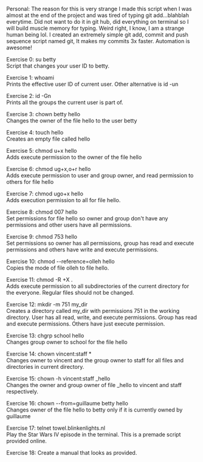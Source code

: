 Personal: The reason for this is very strange
I made this script when I was almost at the end of the project and was tired of typing git add...blahblah everytime.
Did not want to do it in git hub, did everything on terminal so I will build muscle memory for typing. 
Weird right, I know, I am a strange human being lol.
I created an extremely simple git add, commit and push sequence script named git, It makes my commits 3x faster. Automation is awesome!

Exercise 0: su betty    
Script that changes your user ID to betty.


Exercise 1: whoami   
Prints the effective user ID of current user. Other alternative is id -un

Exercise 2: id -Gn   
Prints all the groups the current user is part of.

Exercise 3: chown betty hello    
Changes the owner of the file hello to the user betty

Exercise 4: touch hello    
Creates an empty file called hello

Exercise 5: chmod u+x hello    
Adds execute permission to the owner of the file hello

Exercise 6: chmod ug+x,o+r hello    
Adds execute permission to user and group owner, and read permission to others for file hello

Exercise 7: chmod ugo+x hello   
Adds execution permission to all for file hello.

Exercise 8: chmod 007 hello   
Set permissions for file hello so owner and group don't have any permissions and other users have all permissions.

Exercise 9: chmod 753 hello   
Set permissions so owner has all permissions, group has read and execute permissions and others have write and execute permissions.

Exercise 10: chmod --reference=olleh hello    
Copies the mode of file olleh to file hello.

Exercise 11: chmod -R +X .    
Adds execute permission to all subdirectories of the current directory for the everyone. Regular files should not be changed.

Exercise 12: mkdir -m 751 my_dir   
Creates a directory called my_dir with permissions 751 in the working directory. User has all read, write, and execute permissions. Group has read and execute permissions. Others have just execute permission.

Exercise 13: chgrp school hello  
Changes group owner to school for the file hello

Exercise 14: chown vincent:staff *   
Changes owner to vincent and the group owner to staff for all files and directories in current directory.

Exercise 15: chown -h vincent:staff _hello    
Changes the owner and group owner of file _hello to vincent and staff respectively.

Exercise 16: chown --from=guillaume betty hello  
Changes owner of the file hello to betty only if it is currently owned by guillaume

Exercise 17: telnet towel.blinkenlights.nl    
Play the Star Wars IV episode in the terminal. This is a premade script provided online.

Exercise 18: Create a manual that looks as provided.


